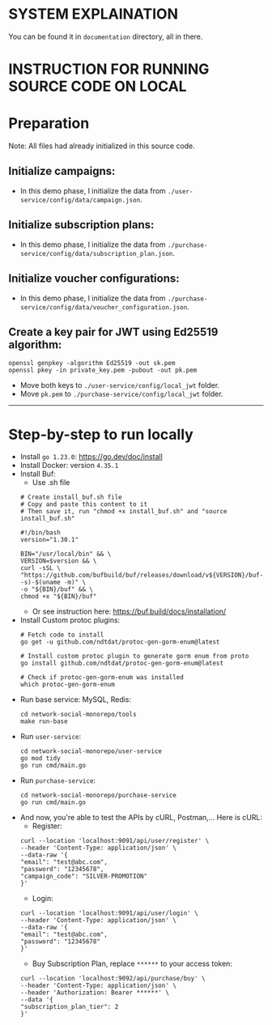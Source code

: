 # SYSTEM EXPLAINATION
You can be found it in `documentation` directory, all in there.

# INSTRUCTION FOR RUNNING SOURCE CODE ON LOCAL

# Preparation
Note: All files had already initialized in this source code. 

## Initialize campaigns:
- In this demo phase, I initialize the data from `./user-service/config/data/campaign.json`.

## Initialize subscription plans:
- In this demo phase, I initialize the data from `./purchase-service/config/data/subscription_plan.json`.

## Initialize voucher configurations:
- In this demo phase, I initialize the data from `./purchase-service/config/data/voucher_configuration.json`.

## Create a key pair for JWT using Ed25519 algorithm:

```shell
openssl genpkey -algorithm Ed25519 -out sk.pem
openssl pkey -in private_key.pem -pubout -out pk.pem
```
- Move both keys to `./user-service/config/local_jwt` folder.
- Move `pk.pem` to `./purchase-service/config/local_jwt` folder.

---
# Step-by-step to run locally

- Install `go 1.23.0`: https://go.dev/doc/install
- Install Docker: version `4.35.1`
- Install Buf:
  - Use .sh file
  ```shell
  # Create install_buf.sh file
  # Copy and paste this content to it
  # Then save it, run "chmod +x install_buf.sh" and "source install_buf.sh"
  
  #!/bin/bash
  version="1.30.1"
  
  BIN="/usr/local/bin" && \
  VERSION=$version && \
  curl -sSL \
  "https://github.com/bufbuild/buf/releases/download/v${VERSION}/buf-$(uname -s)-$(uname -m)" \
  -o "${BIN}/buf" && \
  chmod +x "${BIN}/buf"
  ```
    - Or see instruction here: https://buf.build/docs/installation/
- Install Custom protoc plugins:
  ```shell
  # Fetch code to install
  go get -u github.com/ndtdat/protoc-gen-gorm-enum@latest
  
  # Install custom protoc plugin to generate gorm enum from proto
  go install github.com/ndtdat/protoc-gen-gorm-enum@latest
  
  # Check if protoc-gen-gorm-enum was installed
  which protoc-gen-gorm-enum
  ```
- Run base service: MySQL, Redis:
  ```shell
  cd network-social-monorepo/tools
  make run-base
  ```
- Run `user-service`:
  ```shell
  cd network-social-monorepo/user-service
  go mod tidy
  go run cmd/main.go
  ```
- Run `purchase-service`:
  ```shell
  cd network-social-monorepo/purchase-service
  go run cmd/main.go
  ```
- And now, you're able to test the APIs by cURL, Postman,... Here is cURL:
  - Register:
  ```shell
  curl --location 'localhost:9091/api/user/register' \
  --header 'Content-Type: application/json' \
  --data-raw '{
  "email": "test@abc.com",
  "password": "12345678",
  "campaign_code": "SILVER-PROMOTION"
  }'
  ```
  - Login:
  ```shell
  curl --location 'localhost:9091/api/user/login' \
  --header 'Content-Type: application/json' \
  --data-raw '{
  "email": "test@abc.com",
  "password": "12345678"
  }'
  ```
  - Buy Subscription Plan, replace `******` to your access token:
  ```shell
  curl --location 'localhost:9092/api/purchase/buy' \
  --header 'Content-Type: application/json' \
  --header 'Authorization: Bearer ******' \
  --data '{
  "subscription_plan_tier": 2
  }'
  ```